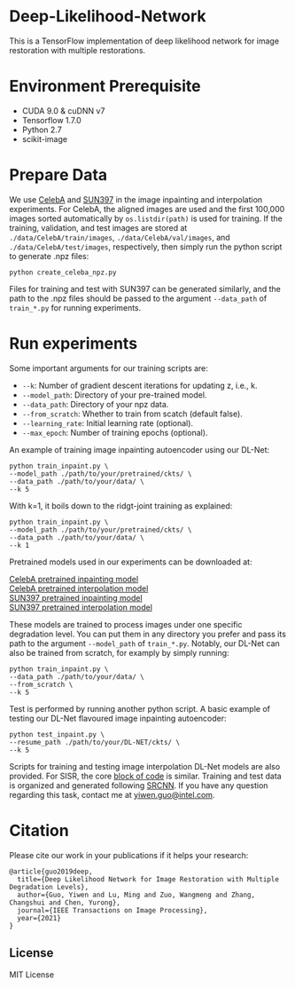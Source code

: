 # Deep-Likelihood-Network
This is a TensorFlow implementation of deep likelihood network for image restoration with multiple restorations.

# Environment Prerequisite
* CUDA 9.0 & cuDNN v7
* Tensorflow 1.7.0
* Python 2.7
* scikit-image

# Prepare Data
We use [CelebA](http://mmlab.ie.cuhk.edu.hk/projects/CelebA.html) and [SUN397](https://groups.csail.mit.edu/vision/SUN/) in the image inpainting and interpolation experiments. For CelebA, the aligned images are used and the first 100,000 images sorted automatically by `os.listdir(path)` is used for training. If the training, validation, and test images are stored at `./data/CelebA/train/images`, `./data/CelebA/val/images`, and `./data/CelebA/test/images`, respectively, then simply run the python script to generate .npz files:
```
python create_celeba_npz.py
``` 
Files for training and test with SUN397 can be generated similarly, and the path to the .npz files should be passed to the argument `--data_path` of `train_*.py` for running experiments.

# Run experiments
Some important arguments for our training scripts are:
* `--k`: Number of gradient descent iterations for updating z, i.e., k.
* `--model_path`: Directory of your pre-trained model.
* `--data_path`: Directory of your npz data.
* `--from_scratch`: Whether to train from scatch (default false).
* `--learning_rate`: Initial learning rate (optional).
* `--max_epoch`: Number of training epochs (optional).

An example of training image inpainting autoencoder using our DL-Net:
```
python train_inpaint.py \
--model_path ./path/to/your/pretrained/ckts/ \
--data_path ./path/to/your/data/ \
--k 5
```
With k=1, it boils down to the ridgt-joint training as explained:
```
python train_inpaint.py \
--model_path ./path/to/your/pretrained/ckts/ \
--data_path ./path/to/your/data/ \
--k 1
```
Pretrained models used in our experiments can be downloaded at:

[CelebA pretrained inpainting model](https://drive.google.com/open?id=1Udu4dB_YFF2MscfrcbfWeQ1HxoMY7HUs) \
[CelebA pretrained interpolation model](https://drive.google.com/open?id=1UwBxo7tdxIUfNhmf22iihzEoyTmsHX8X) \
[SUN397 pretrained inpainting model](https://drive.google.com/open?id=1xzMgAkhSNCvYXSdKbWLDAlzHIiAe-bxP) \
[SUN397 pretrained interpolation model](https://drive.google.com/open?id=1yWt-zyUS3uSMrGGaWl82dzXxsG_4BGyO)

These models are trained to process images under one specific degradation level. You can put them in any directory you prefer and pass its path to the argument `--model_path` of `train_*.py`. Notably, our DL-Net can also be trained from scratch, for examply by simply running:
```
python train_inpaint.py \
--data_path ./path/to/your/data/ \
--from_scratch \
--k 5
```
Test is performed by running another python script. A basic example of testing our DL-Net flavoured image inpainting autoencoder:
```
python test_inpaint.py \
--resume_path ./path/to/your/DL-NET/ckts/ \
--k 5
```
Scripts for training and testing image interpolation DL-Net models are also provided. For SISR, the core [block of code](https://github.com/yiwenguo/Deep-Likelihood-Network/blob/74561ce6d667107ef822d61280751924233231db/network_model.py#L211) is similar. Training and test data is organized and generated following [SRCNN](http://mmlab.ie.cuhk.edu.hk/projects/SRCNN.html). If you have any question regarding this task, contact me at yiwen.guo@intel.com.

# Citation
Please cite our work in your publications if it helps your research:
```
@article{guo2019deep,
  title={Deep Likelihood Network for Image Restoration with Multiple Degradation Levels},
  author={Guo, Yiwen and Lu, Ming and Zuo, Wangmeng and Zhang, Changshui and Chen, Yurong},
  journal={IEEE Transactions on Image Processing},
  year={2021}
}
```

## License
MIT License
